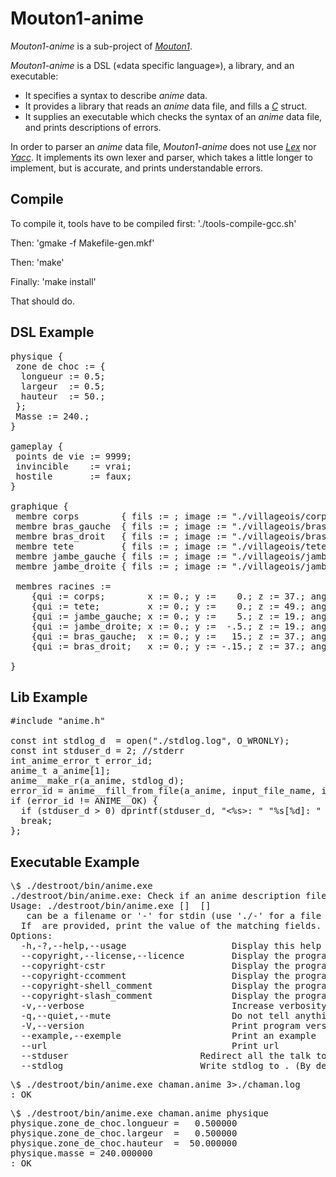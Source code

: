 # Mouton1-anime
 
*Mouton1-anime* is a sub-project of [*Mouton1*](https://github.com/Romain7426/Mouton1-anime). 

*Mouton1-anime* is a DSL («data specific language»), a library, and an executable: 
 - It specifies a syntax to describe *anime* data. 
 - It provides a library that reads an *anime* data file, and fills a [*C*](https://en.wikipedia.org/wiki/C_(programming_language)) struct. 
 - It supplies an executable which checks the syntax of an *anime* data file, and prints descriptions of errors. 

In order to parser an *anime* data file, *Mouton1-anime* does not use [*Lex*](https://en.wikipedia.org/wiki/Lex_programming_tool) nor [*Yacc*](https://en.wikipedia.org/wiki/Yacc). It implements its own lexer and parser, which takes a little longer to implement, but is accurate, and prints understandable errors. 
 

## Compile 
 
To compile it, tools have to be compiled first: './tools-compile-gcc.sh'

Then: 'gmake -f Makefile-gen.mkf'
 
Then: 'make'
 
Finally: 'make install'
 
That should do. 

 
## DSL Example

<pre>
physique {
 zone de choc := {
  longueur := 0.5;
  largeur  := 0.5;
  hauteur  := 50.;
 };
 Masse := 240.;
}

gameplay {
 points de vie := 9999;
 invincible    := vrai;
 hostile       := faux;
}

graphique {
 membre corps        { fils := ; image := "./villageois/corps6.png"  ; largeur := 20.; hauteur := 22.; angle max y :=    0.; }
 membre bras_gauche  { fils := ; image := "./villageois/bras12.png"  ; largeur :=  9.; hauteur := 26.; angle max y := -.30.; }
 membre bras_droit   { fils := ; image := "./villageois/bras12.png"  ; largeur :=  9.; hauteur := 26.; angle max y :=   30.; }
 membre tete         { fils := ; image := "./villageois/tetes11.png" ; largeur := 15.; hauteur := 15.; angle max y :=    0.; }
 membre jambe_gauche { fils := ; image := "./villageois/jambes10.png"; largeur :=  9.; hauteur := 20.; angle max y :=   45.; }
 membre jambe_droite { fils := ; image := "./villageois/jambes10.png"; largeur :=  9.; hauteur := 20.; angle max y := -.45.; }

 membres racines := 
	{qui := corps;        x := 0.; y :=    0.; z := 37.; angle y := 0.;},
	{qui := tete;         x := 0.; y :=    0.; z := 49.; angle y := 0.;},
	{qui := jambe_gauche; x := 0.; y :=    5.; z := 19.; angle y := 0.;},
	{qui := jambe_droite; x := 0.; y :=  -.5.; z := 19.; angle y := 0.;},
	{qui := bras_gauche;  x := 0.; y :=   15.; z := 37.; angle y := 0.;},
	{qui := bras_droit;   x := 0.; y := -.15.; z := 37.; angle y := 0.;};

}
</pre>

## Lib Example

<pre>
#include "anime.h"

const int stdlog_d  = open("./stdlog.log", O_WRONLY); 
const int stduser_d = 2; //stderr 
int_anime_error_t error_id; 
anime_t a_anime[1]; 
anime__make_r(a_anime, stdlog_d); 
error_id = anime__fill_from_file(a_anime, input_file_name, input_file_fd, stduser_d); 
if (error_id != ANIME__OK) { 
  if (stduser_d > 0) dprintf(stduser_d, "<%s>: " "%s[%d]: " "%s" "\n", a_anime -> filename, error_id > 0 ? "Warning" : "Error", error_id, a_anime -> error_str); 
  break; 
}; 
</pre>


## Executable Example 

<pre>
\$ ./destroot/bin/anime.exe
./destroot/bin/anime.exe: Check if an anime description file is properly written.
Usage: ./destroot/bin/anime.exe [<options>] <infile> [<fields name>] 
  <infile> can be a filename or '-' for stdin (use './-' for a file named '-')
  If <fields name> are provided, print the value of the matching fields.
Options:
  -h,-?,--help,--usage                 	  Display this help
  --copyright,--license,--licence      	  Display the program license
  --copyright-cstr                     	  Display the program license as a C string
  --copyright-ccomment                 	  Display the program license as a C comment
  --copyright-shell_comment            	  Display the program license as a SHELL comment
  --copyright-slash_comment            	  Display the program license as a double-slash comment
  -v,--verbose                         	  Increase verbosity
  -q,--quiet,--mute                    	  Do not tell anything
  -V,--version                         	  Print program version
  --example,--exemple                  	  Print an example
  --url                                	  Print url
  --stduser <file>                     	  Redirect all the talk to the user to <file>. (Default is stderr.) (Use 'stdout', 'stderr', and 'stdnull' to redirect to stdout, stderr, and /dev/null.)
  --stdlog <file>                      	  Write stdlog to <file>. (By default, stdlog fd is 3; therefore the output of stdlog can be gotten using '3>&2' or '3>./stdlog.txt'.) (stdlog is intended for dev. But can be used by users.) (Use 'stdout', 'stderr', and 'stdnull' to redirect to stdout, stderr, and /dev/null.)
</pre>
 
<pre>
\$ ./destroot/bin/anime.exe chaman.anime 3>./chaman.log
<chaman.anime>: OK
</pre>

<pre>
\$ ./destroot/bin/anime.exe chaman.anime physique
physique.zone_de_choc.longueur =   0.500000 
physique.zone_de_choc.largeur  =   0.500000 
physique.zone_de_choc.hauteur  =  50.000000 
physique.masse = 240.000000 
<chaman.anime>: OK
</pre>


 

